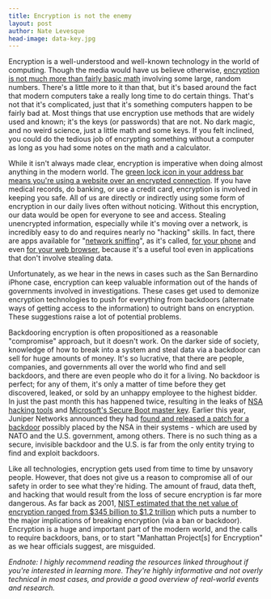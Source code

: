 ```yaml
---
title: Encryption is not the enemy
layout: post
author: Nate Levesque
head-image: data-key.jpg
---
```


Encryption is a well-understood and well-known technology in the world of computing. Though the media would have us believe otherwise, [encryption is not much more than fairly basic math](http://www.howtogeek.com/234642/what-is-encryption-and-why-are-people-afraid-of-it/) involving some large, random numbers. There's a little more to it than that, but it's based around the fact that modern computers take a really long time to do certain things. That's not that it's complicated, just that it's something computers happen to be fairly bad at. Most things that use encryption use methods that are widely used and known; it's the keys (or passwords) that are not. No dark magic, and no weird science, just a little math and some keys. If you felt inclined, you could do the tedious job of encrypting something without a computer as long as you had some notes on the math and a calculator.

While it isn't always made clear, encryption is imperative when doing almost anything in the modern world. The [green lock icon in your address bar means you're using a website over an encrypted connection](https://www.sslshopper.com/what-is-ssl.html). If you have medical records, do banking, or use a credit card, encryption is involved in keeping you safe. All of us are directly or indirectly using some form of encryption in our daily lives often without noticing. Without this encryption, our data would be open for everyone to see and access. Stealing unencrypted information, especially while it's moving over a network, is incredibly easy to do and requires nearly no "hacking" skills. In fact, there are apps available for "[network sniffing](http://compnetworking.about.com/od/networksecurityprivacy/g/bldef_sniffer.htm)", as it's called, [for your phone](https://www.bettercap.org/) and even [for your web browser](https://en.wikipedia.org/wiki/Firesheep), because it's a useful tool even in applications that don't involve stealing data.

Unfortunately, as we hear in the news in cases such as the San Bernardino iPhone case, encryption can keep valuable information out of the hands of governments involved in investigations. These cases get used to demonize encryption technologies to push for everything from backdoors (alternate ways of getting access to the information) to outright bans on encryption. These suggestions raise a lot of potential problems.

Backdooring encryption is often propositioned as a reasonable "compromise" approach, but it doesn't work. On the darker side of society, knowledge of how to break into a system and steal data via a backdoor can sell for huge amounts of money. It's so lucrative, that there are people, companies, and governments all over the world who find and sell backdoors, and there are even people who do it for a living. No backdoor is perfect; for any of them, it's only a matter of time before they get discovered, leaked, or sold by an unhappy employee to the highest bidder. In just the past month this has happened twice, resulting in the leaks of [NSA hacking tools](https://www.washingtonpost.com/news/the-switch/wp/2016/08/17/nsa-hacking-tools-were-leaked-online-heres-what-you-need-to-know/) and [Microsoft's Secure Boot master key](https://www.wired.com/2016/08/microsoft-secure-boot-hack/). Earlier this year, Juniper Networks announced they had [found and released a patch for a backdoor](https://www.wired.com/2016/01/new-discovery-around-juniper-backdoor-raises-more-questions-about-the-company/) possibly placed by the NSA in their systems - which are used by NATO and the U.S. government, among others. There is no such thing as a secure, invisible backdoor and the U.S. is far from the only entity trying to find and exploit backdoors.

Like all technologies, encryption gets used from time to time by unsavory people. However, that does not give us a reason to compromise all of our safety in order to see what they're hiding. The amount of fraud, data theft, and hacking that would result from the loss of secure encryption is far more dangerous. As far back as 2001, [NIST estimated that the net value of encryption ranged from $345 billion to $1.2 trillion](https://niskanencenter.org/wp-content/uploads/2015/11/RESEARCH-PAPER_EncryptionEconomicBenefits.pdf) which puts a number to the major implications of breaking encryption (via a ban or backdoor). Encryption is a huge and important part of the modern world, and the calls to require backdoors, bans, or to start "Manhattan Project[s] for Encryption" as we hear officials suggest, are misguided.

_Endnote: I highly recommend reading the resources linked throughout if you're interested in learning more. They're highly informative and not overly technical in most cases, and provide a good overview of real-world events and research._
